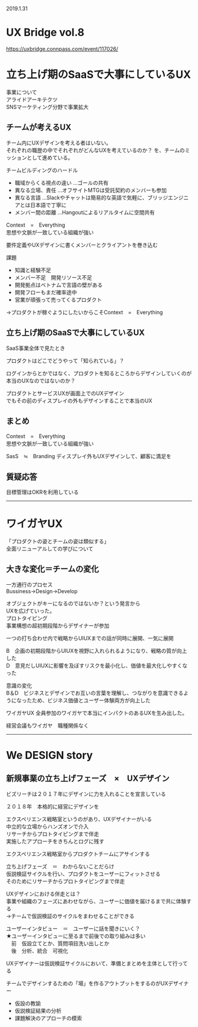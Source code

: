 2019.1.31
# UX Bridge vol.8
https://uxbridge.connpass.com/event/117026/  

# 立ち上げ期のSaaSで大事にしているUX

事業について  
アライドアーキテクツ  
SNSマーケティング分野で事業拡大  

## チームが考えるUX
チーム内にUXデザインを考える者はいない。  
それぞれの職歴の中でそれぞれがどんなUXを考えているのか？
を、チームのミッションとして進めている。  

チームビルディングのハードル  
- 職域からくる視点の違い  …ゴールの共有
- 異なる立場、責任  …オフサイトMTGは受託契約のメンバーも参加
- 異なる言語  …Slackやチャットは簡易的な英語で気軽に、ブリッジエンジニアとは日本語で丁寧に
- メンバー間の距離  …Hangoutによるリアルタイムに空間共有

Context　=　Everything  
思想や文脈が一致している組織が強い  

要件定義やUXデザインに書くメンバーとクライアントを巻き込む

課題
- 知識と経験不足
- メンバー不足　開発リソース不足
- 開発拠点はベトナムで言語の壁がある
- 開発フローもまだ確率途中
- 営業が頑張って売ってくるプロダクト

→プロダクトが稼ぐようにしたいからこそContext　=　Everything  

## 立ち上げ期のSaaSで大事にしているUX
SaaS事業全体で見たとき  

プロダクトはどこでどうやって「知られている」？  

ログインからとかではなく、プロダクトを知るところからデザインしていくのが本当のUXなのではないのか？  

プロダクトとサービスUXが画面上でのUXデザイン  
でもその前のディスプレイの外もデザインすることで本当のUX  

## まとめ
Context　=　Everything  
思想や文脈が一致している組織が強い  

SasS　≒　Branding
ディスプレイ外もUXデザインして、顧客に満足を

## 質疑応答
目標管理はOKRを利用している

***

# ワイガヤUX
「プロダクトの姿とチームの姿は類似する」  
全面リニューアルしての学びについて  

## 大きな変化＝チームの変化
一方通行のプロセス  
Bussiness→Design→Develop

オブジェクトがキーになるのではないか？という発言から  
UXを広げていった。  
プロトタイピング  
事業構想の超初期段階からデザイナーが参加  

一つの打ち合わせ内で戦略からUIUXまでの話が同時に展開、一気に展開  

B　企画の初期段階からUIUXを視野に入れられるようになり、戦略の質が向上した  
D　意見だしUIUXに影響を及ぼすリスクを最小化し、価値を最大化しやすくなった  

意識の変化  
B＆D　ビジネスとデザインでお互いの言葉を理解し、つながりを意識できるようになったため、ビジネス価値とユーザー体験両方が向上した  

ワイガヤUX
全員参加のワイガヤで本当にインパクトのあるUXを生み出した。  

経営会議もワイガヤ　職種関係なく

***
# We DESIGN story
## 新規事業の立ち上げフェーズ　×　UXデザイン
ビズリーチは２０１７年にデザインに力を入れることを宣言している  

２０１８年　本格的に経営にデザインを  

エクスペリエンス戦略室というのがあり、UXデザイナーがいる  
中立的な立場からハンズオンで介入  
リサーチからプロトタイピングまで伴走  
実施したアプローチをきちんとログに残す  

エクスペリエンス戦略室からプロダクトチームにアサインする  

立ち上げフェーズ　＝　わからないことだらけ  
仮説検証サイクルを行い、プロダクトをユーザーにフィットさせる  
そのためにリサーチからプロトタイピングまで伴走  

UXデザインにおける伴走とは？  
事業や組織のフェーズにあわせながら、ユーザーに価値を届けるまで共に体験する  
→チームで仮説検証のサイクルをまわせることができる

ユーザーインタビュー　＝　ユーザーに話を聞きにいく？  
★ユーザーインタビューに至るまで前後での取り組みは多い  
　前　仮設立てとか、質問項目洗い出しとか  
　後　分析、統合　可視化

UXデザイナーは仮説検証サイクルにおいて、準備とまとめを主体として行ってる  

チームでデザインするための「場」を作るアウトプットをするのがUXデザイナー

- 仮設の教諭
- 仮説検証結果の分析
- 課題解決のアプローチの模索

